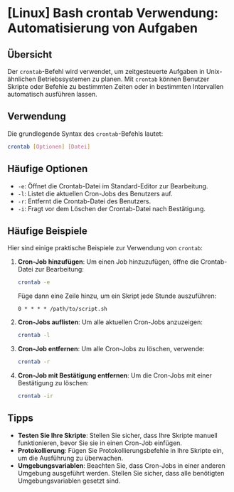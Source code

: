 # [Linux] Bash crontab Verwendung: Automatisierung von Aufgaben

## Übersicht
Der `crontab`-Befehl wird verwendet, um zeitgesteuerte Aufgaben in Unix-ähnlichen Betriebssystemen zu planen. Mit `crontab` können Benutzer Skripte oder Befehle zu bestimmten Zeiten oder in bestimmten Intervallen automatisch ausführen lassen.

## Verwendung
Die grundlegende Syntax des `crontab`-Befehls lautet:

```bash
crontab [Optionen] [Datei]
```

## Häufige Optionen
- `-e`: Öffnet die Crontab-Datei im Standard-Editor zur Bearbeitung.
- `-l`: Listet die aktuellen Cron-Jobs des Benutzers auf.
- `-r`: Entfernt die Crontab-Datei des Benutzers.
- `-i`: Fragt vor dem Löschen der Crontab-Datei nach Bestätigung.

## Häufige Beispiele
Hier sind einige praktische Beispiele zur Verwendung von `crontab`:

1. **Cron-Job hinzufügen**: Um einen Job hinzuzufügen, öffne die Crontab-Datei zur Bearbeitung:
   ```bash
   crontab -e
   ```
   Füge dann eine Zeile hinzu, um ein Skript jede Stunde auszuführen:
   ```
   0 * * * * /path/to/script.sh
   ```

2. **Cron-Jobs auflisten**: Um alle aktuellen Cron-Jobs anzuzeigen:
   ```bash
   crontab -l
   ```

3. **Cron-Job entfernen**: Um alle Cron-Jobs zu löschen, verwende:
   ```bash
   crontab -r
   ```

4. **Cron-Job mit Bestätigung entfernen**: Um die Cron-Jobs mit einer Bestätigung zu löschen:
   ```bash
   crontab -ir
   ```

## Tipps
- **Testen Sie Ihre Skripte**: Stellen Sie sicher, dass Ihre Skripte manuell funktionieren, bevor Sie sie in einen Cron-Job einfügen.
- **Protokollierung**: Fügen Sie Protokollierungsbefehle in Ihre Skripte ein, um die Ausführung zu überwachen.
- **Umgebungsvariablen**: Beachten Sie, dass Cron-Jobs in einer anderen Umgebung ausgeführt werden. Stellen Sie sicher, dass alle benötigten Umgebungsvariablen gesetzt sind.